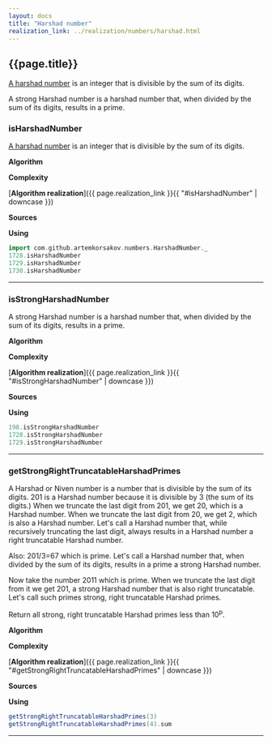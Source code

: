 ```yaml
---
layout: docs
title: "Harshad number"
realization_link: ../realization/numbers/harshad.html
---
```


## {{page.title}}

[A harshad number](https://en.wikipedia.org/wiki/Harshad_number) is an integer that is divisible by the sum of its digits.

A strong Harshad number is a harshad number that, when divided by the sum of its digits, results in a prime.

### isHarshadNumber
[A harshad number](https://en.wikipedia.org/wiki/Harshad_number) is an integer that is divisible by the sum of its digits.

**Algorithm**

**Complexity** 
     
[**Algorithm realization**]({{ page.realization_link }}{{ "#isHarshadNumber" | downcase }})

**Sources** 

**Using**
```scala mdoc
import com.github.artemkorsakov.numbers.HarshadNumber._
1728.isHarshadNumber
1729.isHarshadNumber
1730.isHarshadNumber
```

---

### isStrongHarshadNumber
A strong Harshad number is a harshad number that, when divided by the sum of its digits, results in a prime.

**Algorithm**

**Complexity** 
     
[**Algorithm realization**]({{ page.realization_link }}{{ "#isStrongHarshadNumber" | downcase }})

**Sources** 

**Using**
```scala mdoc
198.isStrongHarshadNumber
1728.isStrongHarshadNumber
1729.isStrongHarshadNumber
```

---

### getStrongRightTruncatableHarshadPrimes
A Harshad or Niven number is a number that is divisible by the sum of its digits.
201 is a Harshad number because it is divisible by 3 (the sum of its digits.)
When we truncate the last digit from 201, we get 20, which is a Harshad number.
When we truncate the last digit from 20, we get 2, which is also a Harshad number.
Let's call a Harshad number that, while recursively truncating the last digit, always results in a Harshad number a right truncatable Harshad number.

Also:
201/3=67 which is prime.
Let's call a Harshad number that, when divided by the sum of its digits, results in a prime a strong Harshad number.

Now take the number 2011 which is prime.
When we truncate the last digit from it we get 201, a strong Harshad number that is also right truncatable.
Let's call such primes strong, right truncatable Harshad primes.

Return all strong, right truncatable Harshad primes less than 10<sup>p</sup>.

**Algorithm**

**Complexity** 
     
[**Algorithm realization**]({{ page.realization_link }}{{ "#getStrongRightTruncatableHarshadPrimes" | downcase }})

**Sources** 

**Using**
```scala mdoc
getStrongRightTruncatableHarshadPrimes(3)
getStrongRightTruncatableHarshadPrimes(4).sum
```

---
